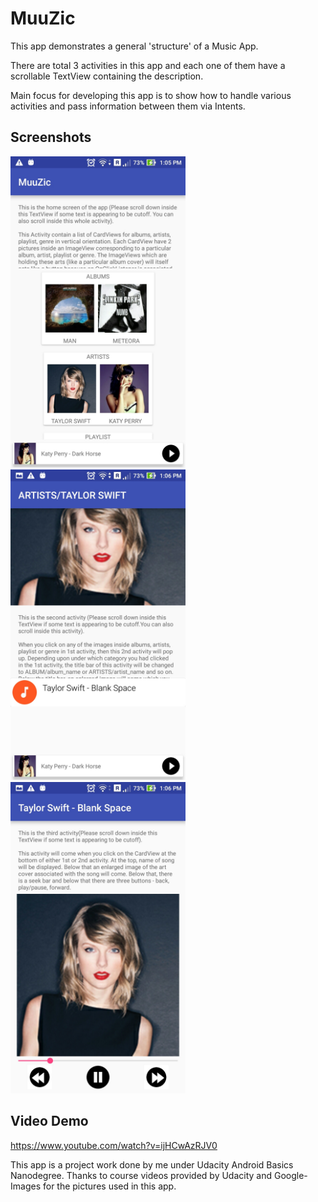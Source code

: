 # MuuZic
This app demonstrates a general 'structure' of a Music App.

There are total 3 activities in this app and each one of them have a scrollable TextView containing the description.

Main focus for developing this app is to show how to handle various activities and pass information between them via Intents.

Screenshots
-----------
<img src="screenshots/1.jpg" width="280"> <img src="screenshots/2.jpg" width="280"> <img src="screenshots/3.jpg" width="280">

Video Demo
-----------
https://www.youtube.com/watch?v=ijHCwAzRJV0

This app is a project work done by me under Udacity Android Basics Nanodegree. Thanks to course videos provided by Udacity and Google-Images for the pictures used in this app.
